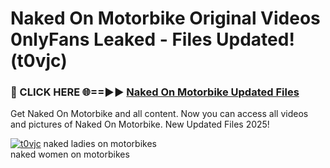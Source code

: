 # Naked On Motorbike Original Videos 0nlyFans Leaked - Files Updated! (t0vjc)

<h3>🔴 CLICK HERE 🌐==►► <a href="https://tinyurl.com/up5wt9bj" rel="nofollow">Naked On Motorbike Updated Files</a></h3>

Get Naked On Motorbike and all content. Now you can access all videos and pictures of Naked On Motorbike. New Updated Files 2025!

[![t0vjc](https://i.imgur.com/ABiUzMV.gif)](https://tinyurl.com/up5wt9bj)
naked ladies on motorbikes<br>
naked women on motorbikes